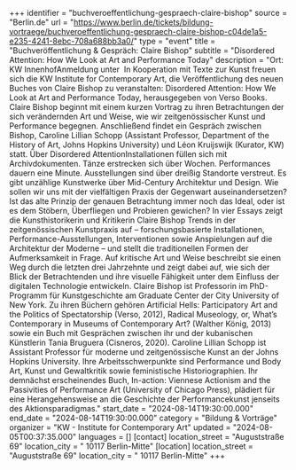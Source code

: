 +++
identifier = "buchveroeffentlichung-gespraech-claire-bishop"
source = "Berlin.de"
url = "https://www.berlin.de/tickets/bildung-vortraege/buchveroeffentlichung-gespraech-claire-bishop-c04de1a5-e235-4241-8ebc-708a688bb3a0/"
type = "event"
title = "Buchveröffentlichung & Gespräch: Claire Bishop"
subtitle = "Disordered Attention: How We Look at Art and Performance Today"
description = "Ort: KW InnenhofAnmeldung unter  In Kooperation mit Texte zur Kunst freuen sich die KW Institute for Contemporary Art, die Veröffentlichung des neuen Buches von Claire Bishop zu veranstalten: Disordered Attention: How We Look at Art and Performance Today, herausgegeben von Verso Books. Claire Bishop beginnt mit einem kurzen Vortrag zu ihren Betrachtungen der sich verändernden Art und Weise, wie wir zeitgenössischer Kunst und Performance begegnen. Anschließend findet ein Gespräch zwischen Bishop, Caroline Lillian Schopp (Assistant Professor, Department of the History of Art, Johns Hopkins University) und Léon Kruijswijk (Kurator, KW) statt. Über Disordered AttentionInstallationen füllen sich mit Archivdokumenten. Tänze erstrecken sich über Wochen. Performances dauern eine Minute. Ausstellungen sind über dreißig Standorte verstreut. Es gibt unzählige Kunstwerke über Mid-Century Architektur und Design. Wie sollen wir uns mit der vielfältigen Praxis der Gegenwart auseinandersetzen? Ist das alte Prinzip der genauen Betrachtung immer noch das Ideal, oder ist es dem Stöbern, Überfliegen und Probieren gewichen? In vier Essays zeigt die Kunsthistorikerin und Kritikerin Claire Bishop Trends in der zeitgenössischen Kunstpraxis auf – forschungsbasierte Installationen, Performance-Ausstellungen, Interventionen sowie Anspielungen auf die Architektur der Moderne – und stellt die traditionellen Formen der Aufmerksamkeit in Frage. Auf kritische Art und Weise beschreibt sie einen Weg durch die letzten drei Jahrzehnte und zeigt dabei auf, wie sich der Blick der Betrachtenden und ihre visuelle Fähigkeit unter dem Einfluss der digitalen Technologie entwickeln. Claire Bishop ist Professorin im PhD-Programm für Kunstgeschichte am Graduate Center der City University of New York. Zu ihren Büchern gehören Artificial Hells: Participatory Art and the Politics of Spectatorship (Verso, 2012), Radical Museology, or, What’s Contemporary in Museums of Contemporary Art? (Walther König, 2013) sowie ein Buch mit Gesprächen zwischen ihr und der kubanischen Künstlerin Tania Bruguera (Cisneros, 2020). Caroline Lillian Schopp ist Assistant Professor für moderne und zeitgenössische Kunst an der Johns Hopkins University. Ihre Arbeitsschwerpunkte sind Performance und Body Art, Kunst und Gewaltkritik sowie feministische Historiographien. Ihr demnächst erscheinendes Buch, In-action: Viennese Actionism and the Passivities of Performance Art (University of Chicago Press), plädiert für eine Herangehensweise an die Geschichte der Performancekunst jenseits des Aktionsparadigmas."
start_date = "2024-08-14T19:30:00.000"
end_date = "2024-08-14T19:30:00.000"
category = "Bildung & Vorträge"
organizer = "KW - Institute for Contemporary Art"
updated = "2024-08-05T00:37:35.000"
languages = []
[contact]
location_street = "Auguststraße 69"
location_city = " 10117 Berlin-Mitte"
[location]
location_street = "Auguststraße 69"
location_city = " 10117 Berlin-Mitte"
+++